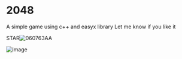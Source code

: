 # 2048
A simple game using c++ and easyx library
Let me know if you like it

STAR![060763AA](https://user-images.githubusercontent.com/73543663/158012803-0642030b-5d9a-4f92-819a-8cdb03d29ea0.png)

![image](https://user-images.githubusercontent.com/73543663/158014830-ad6d53f4-48fa-4236-b752-d35ed24aed6e.png)
